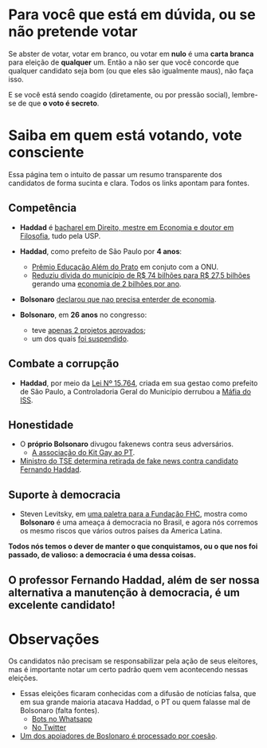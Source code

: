 # Para você que está em dúvida, ou se não pretende votar

Se abster de votar, votar em branco, ou votar em **nulo** é uma **carta branca** para eleição de **qualquer** um. Então a não ser que você concorde que qualquer candidato seja bom (ou que eles são igualmente maus), não faça isso.

E se você está sendo coagido (diretamente, ou por pressão social), lembre-se de que **o voto é secreto**.

# Saiba em quem está votando, vote consciente

Essa página tem o intuito de passar um resumo transparente dos candidatos de forma sucinta e clara. Todos os links apontam para fontes.

## Competência

* **Haddad** é [bacharel em Direito, mestre em Economia e doutor em Filosofia](http://buscatextual.cnpq.br/buscatextual/visualizacv.do?id=K4782263J1&mostrarNroCitacoesISI=true&mostrarNroCitacoesScopus=true&mostrarNroCitacoesScielo=true), tudo pela USP.
* **Haddad**, como prefeito de São Paulo por **4 anos**:
  * [Prêmio Educação Além do Prato](https://nacoesunidas.org/sao-paulo-e-centro-da-onu-de-excelencia-contra-a-fome-premiam-projetos-de-alimentacao-escolar/) em conjuto com a ONU.
  * [Reduziu dívida do município de R$ 74 bilhões para R$ 27,5 bilhões](https://www.brasil247.com/pt/247/sp247/219042/Haddad-reduz-d%C3%ADvida-de-S%C3%A3o-Paulo-em-R$-465-bilh%C3%B5es.htm) gerando uma [economia de 2 bilhões por ano](https://www1.folha.uol.com.br/cotidiano/2016/02/1743985-com-renegociacao-divida-da-cidade-de-sp-cai-de-r-74-bi-para-r-275-bi.shtml).

* **Bolsonaro** [declarou que nao precisa enterder de economia](https://www.google.com/search?q=bolsonaro+nao+preciso+entender+de+economia).
* **Bolsonaro**, em **26 anos** no congresso:
  * teve [apenas 2 projetos aprovados](https://politica.estadao.com.br/noticias/geral,bolsonaro-aprova-dois-projetos-em-26-anos-de-congresso,70001900653);
  * um dos quais [foi suspendido](http://g1.globo.com/ciencia-e-saude/noticia/2016/05/supremo-suspende-lei-que-autoriza-uso-da-pilula-do-cancer.html).

## Combate a corrupção

* **Haddad**, por meio da [Lei Nº 15.764](http://leismunicipa.is/dktag), criada em sua gestao como prefeito de São Paulo, a Controladoria Geral do Município derrubou a [Máfia do ISS](https://www1.folha.uol.com.br/cotidiano/2018/06/integrantes-da-mafia-do-iss-sao-condenado-a-mais-de-100-anos-de-prisao.shtml).

## Honestidade

* O **próprio Bolsonaro** divugou fakenews contra seus adversários.
  * [A associação do Kit Gay ao PT](https://www.huffpostbrasil.com/2018/10/24/kit-gay-a-verdade-sobre-o-programa-alvo-de-criticas-e-fake-news-de-bolsonaro_a_23565210/).
* [Ministro do TSE determina retirada de fake news contra candidato Fernando Haddad](http://www.tse.jus.br/imprensa/noticias-tse/2018/Outubro/ministro-do-tse-determina-retirada-de-fake-news-contra-candidato-fernando-haddad).

## Suporte à democracia

* Steven Levitsky, em [uma paletra para a Fundação FHC](https://www.youtube.com/watch?v=R8QL1fVBjI8), mostra como **Bolsonaro** é uma ameaça á democracia no Brasil, e agora nós corremos os mesmo riscos que vários outros países da America Latina.

**Todos nós temos o dever de manter o que conquistamos, ou o que nos foi passado, de valioso: a democracia é uma dessa coisas.**

## O professor Fernando Haddad, além de ser nossa alternativa a manutenção à democracia, é um excelente candidato!

# Observações

Os candidatos não precisam se responsabilizar pela ação de seus eleitores, mas é importante notar um certo padrão quem vem acontecendo nessas eleições.

* Essas eleições ficaram conhecidas com a difusão de notícias falsa, que em sua grande maioria atacava Haddad, o PT ou quem falasse mal de Bolsonaro (falta fontes).
  * [Bots no Whatsapp](https://www1.folha.uol.com.br/poder/2018/10/estudo-aponta-para-automacao-no-envio-de-mensagens-e-orquestracao-entre-grupos-de-whatsapp-pro-bolsonaro.shtml)
  * [No Twitter](https://jornalggn.com.br/noticia/folha-publica-materias-com-bolovo-e-bolso-e-expoe-os-robos-de-bolsonaro-na-internet)
* [Um dos apoiadores de Boslonaro é processado por coesão](https://exame.abril.com.br/negocios/mpt-processa-dono-da-havan-por-coagir-funcionarios-a-votar-em-bolsonaro/).
